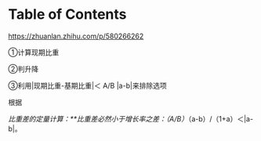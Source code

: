 # Table of Contents






https://zhuanlan.zhihu.com/p/580266262

①计算现期比重

②判升降

③利用|现期比重-基期比重|＜ A/B |a-b|来排除选项

根据

*比重差的定量计算：**比重差必然小于增长率之差：（A/B）*（a-b）/（1+a）＜|a-b|。
